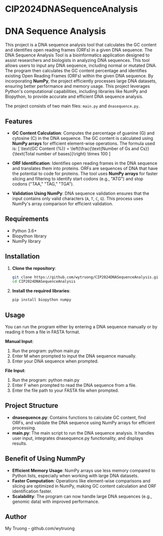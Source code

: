 # CIP2024DNASequenceAnalysis

# DNA Sequence Analysis

This project is a DNA sequence analysis tool that calculates the GC content and identifies open reading frames (ORFs) in a given DNA sequence. The DNA Sequence Analysis Tool is a bioinformatics application designed to assist researchers and biologists in analyzing DNA sequences. This tool allows users to input any DNA sequence, including normal or mutated DNA. The program then calculates the GC content percentage and identifies existing Open Reading Frames (ORFs) within the given DNA sequence. By incorporating **NumPy**, the project efficiently processes large DNA datasets, ensuring better performance and memory usage. This project leverages Python's computational capabilities, including libraries like NumPy and Biopython, to provide accurate and efficient DNA sequence analysis.

The project consists of two main files: `main.py` and `dnasequence.py`.

## Features

- **GC Content Calculation**: Computes the percentage of guanine (G) and cytosine (C) in the DNA sequence. The GC content is calculated using **NumPy arrays** for efficient element-wise operations. The formula used is:
  \[
  \text{GC Content (\%)} = \left(\frac{\text{Number of Gs and Cs}}{\text{Total number of bases}}\right) \times 100
  \]

- **ORF Identification**: Identifies open reading frames in the DNA sequence and translates them into proteins. ORFs are sequences of DNA that have the potential to code for proteins. The tool uses **NumPy arrays** for faster slicing and filtering to identify start codons (e.g., "ATG") and stop codons ("TAA," "TAG," "TGA").

- **Validation Using NumPy**: DNA sequence validation ensures that the input contains only valid characters (`A`, `T`, `C`, `G`). This process uses NumPy's array comparison for efficient validation.

## Requirements

- Python 3.6+
- Biopython library
- NumPy library

## Installation

1. **Clone the repository**:

   ```sh
   git clone https://github.com/wytruong/CIP2024DNASequenceAnalysis.git
   cd CIP2024DNASequenceAnalysis
2. **Install the required libraries**:
   ```sh
   pip install biopython numpy

## Usage
You can run the program either by entering a DNA sequence manually or by reading it from a file in FASTA format.

**Manual Input**:
1. Run the program: python main.py
2. Enter M when prompted to input the DNA sequence manually.
3. Enter your DNA sequence when prompted.
   
**File Input**:
1. Run the program: python main.py
2. Enter F when prompted to read the DNA sequence from a file.
3. Enter the file path to your FASTA file when prompted.

## Project Structure

- **dnasequence.py**: Contains functions to calculate GC content, find ORFs, and validate the DNA sequence using NumPy arrays for efficient processing.
- **main.py**: The main script to run the DNA sequence analysis. It handles user input, integrates dnasequence.py functionality, and displays results.

## Benefit of Using NummPy
- **Efficient Memory Usage**: NumPy arrays use less memory compared to Python lists, especially when working with large DNA datasets.
- **Faster Computation**: Operations like element-wise comparisons and slicing are optimized in NumPy, making GC content calculation and ORF identification faster.
- **Scalability**: The program can now handle large DNA sequences (e.g., genomic data) with improved performance.

## Author
My Truong - github.com/wytruong


   
